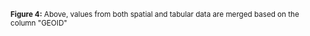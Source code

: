 <sub>**Figure 4:** Above, values from both spatial and tabular data are merged based on the column "GEOID"</sub>